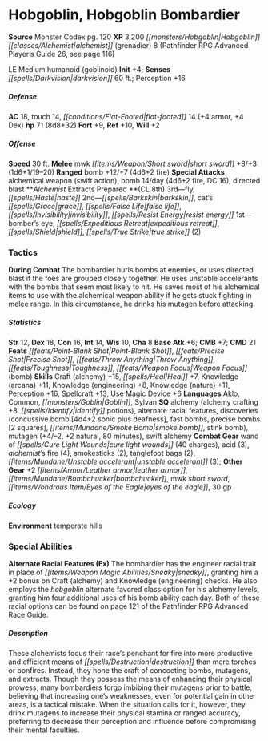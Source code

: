 ﻿---
cssclass: [monsters]
title1: Hobgoblin, Hobgoblin Bombardier
title2: Hobgoblin Bombardier
CR: 7
sources:
- name: Monster Codex
  page: 120
  link: http://paizo.com/products/btpy9926?Pathfinder-Roleplaying-Game-Monster-Codex
XP: 3200
race: Hobgoblin
classes:
- alchemist (grenadier) 8 (Pathfinder RPG Advanced Player's Guide 26, see page 116)
alignment: LE
size: Medium
type: humanoid
subtypes:
- goblinoid
initiative:
  bonus: 4
senses:
  darkvision: 60
AC:
  AC: 18
  touch: 14
  flat_footed: 14
  components:
    armor: 4
    dex: 4
HP:
  HP: 71
  long: 8d8+32
saves:
  fort: 9
  ref: 10
  will: 2
speeds:
  base: 30
attacks:
  melee:
  - - text: mwk short sword +8/+3 (1d6+1/19-20)
      entries:
      - - damage: 1d6+1
          crit_range: 19-20
      attack: mwk short sword
      bonus:
      - 8
      - 3
  ranged:
  - - text: bomb +12/+7 (4d6+2 fire)
      entries:
      - - damage: 4d6+2
          type: fire
      attack: bomb
      bonus:
      - 12
      - 7
  special:
  - alchemical weapon (swift action)
  - bomb 14/day (4d6+2 fire, DC 16)
  - directed blast
spells:
  entries:
  - name: fly
    source: Alchemist
    level: 3
  - name: haste
    source: Alchemist
    level: 3
  - name: barkskin
    source: Alchemist
    level: 2
  - name: cat's grace
    source: Alchemist
    level: 2
  - name: false life
    source: Alchemist
    level: 2
  - name: invisibility
    source: Alchemist
    level: 2
  - name: resist energy
    source: Alchemist
    level: 2
  - superscripts:
    - APG
    name: bomber's eye
    source: Alchemist
    level: 1
  - name: expeditious retreat
    source: Alchemist
    level: 1
  - name: shield
    source: Alchemist
    level: 1
  - name: true strike
    source: Alchemist
    level: 1
    count: 2
  sources:
  - name: Alchemist
    type: prepared
    CL: 8
tactics:
  During Combat: The bombardier hurls bombs at enemies, or uses directed blast if
    the foes are grouped closely together. He uses unstable accelerants with the bombs
    that seem most likely to hit. He saves most of his alchemical items to use with
    the alchemical weapon ability if he gets stuck fighting in melee range. In this
    circumstance, he drinks his mutagen before attacking.
ability_scores:
  STR: 12
  DEX: 18
  CON: 16
  INT: 14
  WIS: 10
  CHA: 8
BAB: 6
CMB: 7
CMD: 21
feats:
- name: Point-Blank Shot
- name: Precise Shot
- name: Throw Anything
- name: Toughness
- name: Weapon Focus (bomb)
skills:
  Craft (alchemy): 15
  Heal: 7
  Knowledge (arcana): 11
  Knowledge (engineering): 8
  Knowledge (nature): 11
  Perception: 16
  Spellcraft: 13
  Use Magic Device: 6
languages:
- Aklo
- Common
- Goblin
- Sylvan
special_qualities:
- alchemy (alchemy crafting +8, identify potions)
- alternate racial features
- discoveries (concussive bomb [4d4+2 sonic plus deafness], fast bombs, precise bombs
  [2 squares], smoke bomb, stink bomb)
- mutagen (+4/-2, +2 natural, 80 minutes)
- swift alchemy
gear:
  combat:
  - wand of cure light wounds (40 charges)
  - acid (3)
  - alchemist's fire (4)
  - smokesticks (2)
  - tanglefoot bags (2)
  - unstable accelerant (3)
  other:
  - +2 leather armor
  - bombchucker
  - mwk short sword
  - eyes of the eagle
  - 30 gp
ecology:
  environment: temperate hills
special_abilities:
  Alternate Racial Features (Ex): The bombardier has the engineer racial trait in
    place of sneaky, granting him a +2 bonus on Craft (alchemy) and Knowledge (engineering)
    checks. He also employs the hobgoblin alternate favored class option for his alchemy
    levels, granting him four additional uses of his bomb ability each day. Both of
    these racial options can be found on page 121 of the Pathfinder RPG Advanced Race
    Guide.
desc_long: These alchemists focus their race's penchant for fire into more productive
  and efficient means of destruction than mere torches or bonfires. Instead, they
  hone the craft of concocting bombs, mutagens, and extracts. Though they possess
  the means of enhancing their physical prowess, many bombardiers forgo imbibing their
  mutagens prior to battle, believing that increasing one's weaknesses, even for potential
  gain in other areas, is a tactical mistake. When the situation calls for it, however,
  they drink mutagens to increase their physical stamina or ranged accuracy, preferring
  to decrease their perception and influence before compromising their mental faculties.

---

# Hobgoblin, Hobgoblin Bombardier

**Source** Monster Codex pg. 120
**XP** 3,200
_[[monsters/Hobgoblin|Hobgoblin]]_ _[[classes/Alchemist|alchemist]]_ (grenadier) 8 (Pathfinder RPG Advanced Player’s Guide 26, see page 116)

LE Medium humanoid (goblinoid)
**Init** +4; **Senses** _[[spells/Darkvision|darkvision]]_ 60 ft.; Perception +16

##### Defense

**AC** 18, touch 14, _[[conditions/Flat-Footed|flat-footed]]_ 14 (+4 armor, +4 Dex)
**hp** 71 (8d8+32)
**Fort** +9, **Ref** +10, **Will** +2

##### Offense
**Speed** 30 ft.
**Melee** mwk _[[items/Weapon/Short sword|short sword]]_ +8/+3 (1d6+1/19–20)
**Ranged** bomb +12/+7 (4d6+2 fire)
**Special Attacks** alchemical weapon (swift action), bomb 14/day (4d6+2 fire, DC 16), directed blast
**_Alchemist_ Extracts Prepared **(CL 8th)
3rd—fly, _[[spells/Haste|haste]]_
2nd—_[[spells/Barkskin|barkskin]]_, cat’s _[[spells/Grace|grace]]_, _[[spells/False Life|false life]]_, _[[spells/Invisibility|invisibility]]_, _[[spells/Resist Energy|resist energy]]_
1st—bomber’s eye, _[[spells/Expeditious Retreat|expeditious retreat]]_, _[[spells/Shield|shield]]_, _[[spells/True Strike|true strike]]_ (2)

### Tactics

**During Combat** The bombardier hurls bombs at enemies, or uses directed blast if the foes are grouped closely together. He uses unstable accelerants with the bombs that seem most likely to hit. He saves most of his alchemical items to use with the alchemical weapon ability if he gets stuck fighting in melee range. In this circumstance, he drinks his mutagen before attacking.

##### Statistics
**Str** 12, **Dex** 18, **Con** 16, **Int** 14, **Wis** 10, **Cha** 8
**Base Atk** +6; **CMB** +7; **CMD** 21
**Feats** _[[feats/Point-Blank Shot|Point-Blank Shot]]_, _[[feats/Precise Shot|Precise Shot]]_, _[[feats/Throw Anything|Throw Anything]]_, _[[feats/Toughness|Toughness]]_, _[[feats/Weapon Focus|Weapon Focus]]_ (bomb)
**Skills** Craft (alchemy) +15, _[[spells/Heal|Heal]]_ +7, Knowledge (arcana) +11, Knowledge (engineering) +8, Knowledge (nature) +11, Perception +16, Spellcraft +13, Use Magic Device +6
**Languages** Aklo, Common, _[[monsters/Goblin|Goblin]]_, Sylvan
**SQ** alchemy (alchemy crafting +8, _[[spells/Identify|identify]]_ potions), alternate racial features, discoveries (concussive bomb [4d4+2 sonic plus deafness], fast bombs, precise bombs [2 squares], _[[items/Mundane/Smoke Bomb|smoke bomb]]_, stink bomb), mutagen (+4/–2, +2 natural, 80 minutes), swift alchemy
**Combat Gear** wand of _[[spells/Cure Light Wounds|cure light wounds]]_ (40 charges), acid (3), _alchemist_’s fire (4), smokesticks (2), tanglefoot bags (2), _[[items/Mundane/Unstable accelerant|unstable accelerant]]_ (3); **Other Gear** +2 _[[items/Armor/Leather armor|leather armor]]_, _[[items/Mundane/Bombchucker|bombchucker]]_, mwk _short sword_, _[[items/Wondrous Item/Eyes of the Eagle|eyes of the eagle]]_, 30 gp

##### Ecology

**Environment** temperate hills

### Special Abilities

**Alternate Racial Features (Ex)** The bombardier has the engineer racial trait in place of _[[items/Weapon Magic Abilities/Sneaky|sneaky]]_, granting him a +2 bonus on Craft (alchemy) and Knowledge (engineering) checks. He also employs the _hobgoblin_ alternate favored class option for his alchemy levels, granting him four additional uses of his bomb ability each day. Both of these racial options can be found on page 121 of the Pathfinder RPG Advanced Race Guide.

##### Description

These alchemists focus their race’s penchant for fire into more productive and efficient means of _[[spells/Destruction|destruction]]_ than mere torches or bonfires. Instead, they hone the craft of concocting bombs, mutagens, and extracts. Though they possess the means of enhancing their physical prowess, many bombardiers forgo imbibing their mutagens prior to battle, believing that increasing one’s weaknesses, even for potential gain in other areas, is a tactical mistake. When the situation calls for it, however, they drink mutagens to increase their physical stamina or ranged accuracy, preferring to decrease their perception and influence before compromising their mental faculties.
